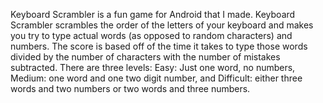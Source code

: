 Keyboard Scrambler is a fun game for Android that I made. Keyboard Scrambler scrambles the order of the letters of your keyboard and makes you try to type actual words (as opposed to random characters) and numbers. The score is based off of the time it takes to type those words divided by the number of characters with the number of mistakes subtracted. There are three levels: Easy: Just one word, no numbers, Medium: one word and one two digit number, and Difficult: either three words and two numbers or two words and three numbers. 
